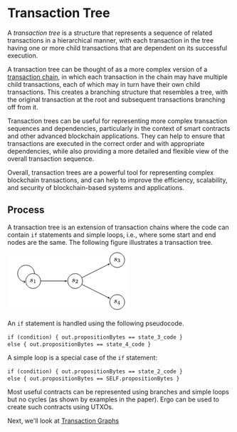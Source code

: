 # Transaction Tree

A *transaction tree* is a structure that represents a sequence of related transactions in a hierarchical manner, with each transaction in the tree having one or more child transactions that are dependent on its successful execution.

A transaction tree can be thought of as a more complex version of a [transaction chain](tx-chains.md), in which each transaction in the chain may have multiple child transactions, each of which may in turn have their own child transactions. This creates a branching structure that resembles a tree, with the original transaction at the root and subsequent transactions branching off from it.

Transaction trees can be useful for representing more complex transaction sequences and dependencies, particularly in the context of smart contracts and other advanced blockchain applications. They can help to ensure that transactions are executed in the correct order and with appropriate dependencies, while also providing a more detailed and flexible view of the overall transaction sequence.

Overall, transaction trees are a powerful tool for representing complex blockchain transactions, and can help to improve the efficiency, scalability, and security of blockchain-based systems and applications.

## Process

A transaction tree is an extension of transaction chains where the code can contain `if` statements and simple loops, i.e., where some start and end nodes are the same. The following figure illustrates a transaction tree.

![](../../../assets/img/scs/tx-tree.png)

An `if` statement is handled using the following pseudocode.

```
if (condition) { out.propositionBytes == state_3_code }
else { out.propositionBytes == state_4_code }
```

A simple loop is a special case of the `if` statement:

```
if (condition) { out.propositionBytes == state_2_code }
else { out.propositionBytes == SELF.propositionBytes }
```

Most useful contracts can be represented using branches and simple loops but no cycles (as shown by examples in the paper). Ergo can be used to create such contracts using UTXOs.


Next, we'll look at [Transaction Graphs](tx-graphs.md)